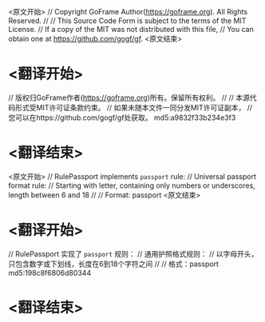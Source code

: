 
<原文开始>
// Copyright GoFrame Author(https://goframe.org). All Rights Reserved.
//
// This Source Code Form is subject to the terms of the MIT License.
// If a copy of the MIT was not distributed with this file,
// You can obtain one at https://github.com/gogf/gf.
<原文结束>

# <翻译开始>
// 版权归GoFrame作者(https://goframe.org)所有。保留所有权利。
//
// 本源代码形式受MIT许可证条款约束。
// 如果未随本文件一同分发MIT许可证副本，
// 您可以在https://github.com/gogf/gf处获取。 md5:a9832f33b234e3f3
# <翻译结束>


<原文开始>
// RulePassport implements `passport` rule:
// Universal passport format rule:
// Starting with letter, containing only numbers or underscores, length between 6 and 18
//
// Format: passport
<原文结束>

# <翻译开始>
// RulePassport 实现了 `passport` 规则：
// 通用护照格式规则：
// 以字母开头，只包含数字或下划线，长度在6到18个字符之间
//
// 格式：passport md5:198c8f6806d80344
# <翻译结束>

